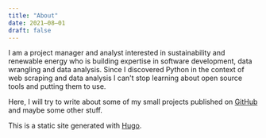 ```yaml
---
title: "About"
date: 2021–08–01
draft: false
---
```


I am a project manager and analyst interested in sustainability and renewable energy who is building expertise in software development, data wrangling and data analysis. Since I discovered Python in the context of web scraping and data analysis I can't stop learning about open source tools and putting them to use.

Here, I will try to write about some of my small projects published on [GitHub](https://www.github.com/jandolezal) and maybe some other stuff.

This is a static site generated with [Hugo](https://gohugo.io/).
